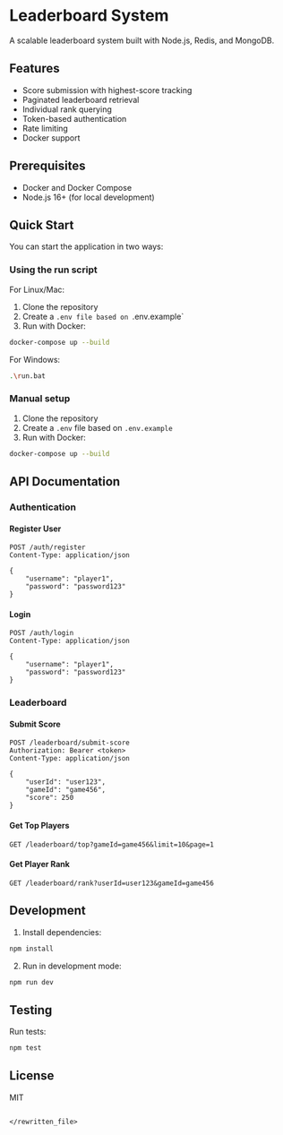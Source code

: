 # Leaderboard System

A scalable leaderboard system built with Node.js, Redis, and MongoDB.

## Features

- Score submission with highest-score tracking
- Paginated leaderboard retrieval
- Individual rank querying
- Token-based authentication
- Rate limiting
- Docker support

## Prerequisites

- Docker and Docker Compose
- Node.js 16+ (for local development)

## Quick Start

You can start the application in two ways:

### Using the run script
For Linux/Mac:

1. Clone the repository
2. Create a `.env file based on `.env.example`
3. Run with Docker:

```bash
docker-compose up --build
```

For Windows:

```bash
.\run.bat
```

### Manual setup
1. Clone the repository
2. Create a `.env` file based on `.env.example`
3. Run with Docker:

```bash
docker-compose up --build
```

## API Documentation

### Authentication

#### Register User
```
POST /auth/register
Content-Type: application/json

{
    "username": "player1",
    "password": "password123"
}
```

#### Login
```
POST /auth/login
Content-Type: application/json

{
    "username": "player1",
    "password": "password123"
}
```

### Leaderboard

#### Submit Score
```
POST /leaderboard/submit-score
Authorization: Bearer <token>
Content-Type: application/json

{
    "userId": "user123",
    "gameId": "game456",
    "score": 250
}
```

#### Get Top Players
```
GET /leaderboard/top?gameId=game456&limit=10&page=1
```

#### Get Player Rank
```
GET /leaderboard/rank?userId=user123&gameId=game456
```

## Development

1. Install dependencies:

```bash
npm install
```

2. Run in development mode:

```bash
npm run dev
```

## Testing

Run tests:

```bash
npm test
```

## License

MIT
```

</rewritten_file>